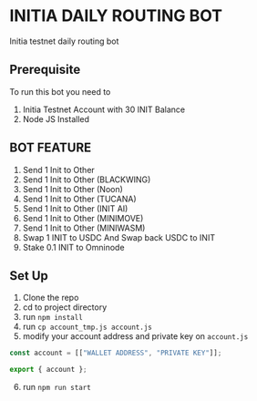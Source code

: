 # INITIA DAILY ROUTING BOT

Initia testnet daily routing bot

## Prerequisite

To run this bot you need to

1. Initia Testnet Account with 30 INIT Balance
2. Node JS Installed

## BOT FEATURE

1. Send 1 Init to Other
2. Send 1 Init to Other (BLACKWING)
3. Send 1 Init to Other (Noon)
4. Send 1 Init to Other (TUCANA)
5. Send 1 Init to Other (INIT AI)
6. Send 1 Init to Other (MINIMOVE)
7. Send 1 Init to Other (MINIWASM)
8. Swap 1 INIT to USDC And Swap back USDC to INIT
9. Stake 0.1 INIT to Omninode

## Set Up

1. Clone the repo
2. cd to project directory
3. run `npm install`
4. run `cp account_tmp.js account.js`
5. modify your account address and private key on `account.js`

```js
const account = [["WALLET ADDRESS", "PRIVATE KEY"]];

export { account };
```

6. run `npm run start`
